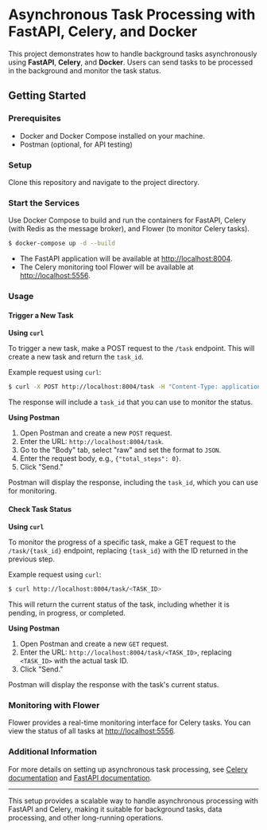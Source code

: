 # Asynchronous Task Processing with FastAPI, Celery, and Docker

This project demonstrates how to handle background tasks asynchronously using **FastAPI**, **Celery**, and **Docker**. Users can send tasks to be processed in the background and monitor the task status.

## Getting Started

### Prerequisites

- Docker and Docker Compose installed on your machine.
- Postman (optional, for API testing)

### Setup

Clone this repository and navigate to the project directory.

### Start the Services

Use Docker Compose to build and run the containers for FastAPI, Celery (with Redis as the message broker), and Flower (to monitor Celery tasks).

```bash
$ docker-compose up -d --build
```

- The FastAPI application will be available at [http://localhost:8004](http://localhost:8004).
- The Celery monitoring tool Flower will be available at [http://localhost:5556](http://localhost:5556).

### Usage

#### Trigger a New Task

**Using `curl`**

To trigger a new task, make a POST request to the `/task` endpoint. This will create a new task and return the `task_id`.

Example request using `curl`:

```bash
$ curl -X POST http://localhost:8004/task -H "Content-Type: application/json" --data '{"total_steps": 0}'
```

The response will include a `task_id` that you can use to monitor the status.

**Using Postman**

1. Open Postman and create a new `POST` request.
2. Enter the URL: `http://localhost:8004/task`.
3. Go to the "Body" tab, select "raw" and set the format to `JSON`.
4. Enter the request body, e.g., `{"total_steps": 0}`.
5. Click "Send."

Postman will display the response, including the `task_id`, which you can use for monitoring.

#### Check Task Status

**Using `curl`**

To monitor the progress of a specific task, make a GET request to the `/task/{task_id}` endpoint, replacing `{task_id}` with the ID returned in the previous step.

Example request using `curl`:

```bash
$ curl http://localhost:8004/task/<TASK_ID>
```

This will return the current status of the task, including whether it is pending, in progress, or completed.

**Using Postman**

1. Open Postman and create a new `GET` request.
2. Enter the URL: `http://localhost:8004/task/<TASK_ID>`, replacing `<TASK_ID>` with the actual task ID.
3. Click "Send."

Postman will display the response with the task's current status.

### Monitoring with Flower

Flower provides a real-time monitoring interface for Celery tasks. You can view the status of all tasks at [http://localhost:5556](http://localhost:5556).

### Additional Information

For more details on setting up asynchronous task processing, see [Celery documentation](https://docs.celeryproject.org/) and [FastAPI documentation](https://fastapi.tiangolo.com/).

---
This setup provides a scalable way to handle asynchronous processing with FastAPI and Celery, making it suitable for background tasks, data processing, and other long-running operations.